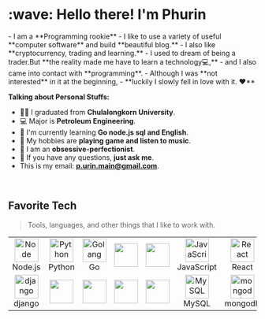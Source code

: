 <h1 align="left" id="macropower-title">:wave: Hello there! I'm Phurin</h1>
- I am a **Programming rookie** 
- I like to use a variety of useful **computer software** and build  **beautiful blog.**
- I also like **cryptocurrency, trading and learning.** 
- I used to dream of being a trader.But **the reality made me have to learn a technology💻,**
- and I also came into contact with **programming**.
- Although I was **not interested** in it at the beginning,
- **luckily I slowly fell in love with it. ❤**

**Talking about Personal Stuffs:**

- 👨‍🏛 I graduated from **Chulalongkorn University**.
- 💻 Major is **Petroleum Engineering**.
- 🌱 I'm currently learning **Go node.js sql and English**. 
- 🤔 My hobbies are **playing game and listen to music**.
- 💼 I am an **obsessive-perfectionist**.
- 💬 If you have any questions, **just ask me**.
- This is my email: **p.urin.main@gmail.com**.

<br>

<h2 align="left" id="macropower-tech">Favorite Tech</h2>

> Tools, languages, and other things that I like to work with.

<table>
  <tr>
    <td align="center" width="96">
      <a href="#macropower-tech">
        <img src="https://cdn-icons-png.flaticon.com/512/919/919825.png" width="48" height="48" alt="Node" />
      </a>
      <br>Node.js
    </td>
    <td align="center" width="96">
      <a href="#macropower-tech">
        <img src="https://cdn-icons-png.flaticon.com/512/5968/5968350.png" width="48" height="48" alt="Python" />
      </a>
      <br>Python
    </td>
    <td align="center" width="96">
      <a href="#macropower-tech">
        <img src="https://pbs.twimg.com/profile_images/1142154201444823041/O6AczwfV_400x400.png" width="48" height="48" alt="Golang" />
      </a>
      <br>Go
    </td>
    <td align="center" width="96">
      <a href="#macropower-tech">
        <img src="" width="48" height="48" alt="" />
      </a>
      <br>
    </td>
    <td align="center" width="96">
      <a href="#macropower-tech">
        <img src="" width="48" height="48" alt="" />
      </a>
      <br>
    </td>
    <td align="center" width="96">
      <a href="#macropower-tech">
        <img src="https://cdn-icons-png.flaticon.com/512/1199/1199124.png" width="48" height="48" alt="JavaScript" />
      </a>
      <br>JavaScript
    </td>
    <td align="center" width="96">
      <a href="#macropower-tech" >
        <img src="https://cdn-icons-png.flaticon.com/512/1126/1126012.png" width="48" height="48" alt="React" />
      </a>
      <br>React
    </td>
    <td align="center" width="96">
      <a href="#macropower-tech">
        <img src="https://cdn-icons-png.flaticon.com/512/5968/5968672.png" width="48" height="48" alt="Bootstrap" />
      </a>
      <br>Bootstrap
    </td>
    <td align="center" width="96">
      <a href="#macropower-tech">
        <img src="https://www.pngitem.com/pimgs/m/159-1595977_flask-python-logo-hd-png-download.png" width="48" height="48" alt="flask" />
      </a>
      <br>flask
    </td>
  </tr>
  <tr>
    <td align="center" width="96"> 
      <a href="#macropower-tech" >
        <img src="https://img.stackshare.io/service/994/4aGjtNQv.png" width="48" height="48" alt="django" />
      </a>
      <br>django
    </td>
    <td align="center" width="96">
      <a href="#macropower-tech" >
        <img src="" width="48" height="48" alt="" />
      </a>
      <br>
    </td>
    <td align="center"  width="96">
      <a href="#macropower-tech">
        <img src="" width="48" height="48" alt="" />
      </a>
      <br>
    </td>
    <td align="center"  width="96">
      <a href="#macropower-tech">
        <img src="" width="48" height="48" alt="" />
      </a>
      <br>
    </td>
    <td align="center" width="96">
      <a href="#macropower-tech">
        <img src="" width="48" height="48" alt="" />
      </a>
      <br>
    </td>
    <td align="center"  width="96">
      <a href="#macropower-tech">
        <img src="https://cdn-icons-png.flaticon.com/512/5968/5968313.png" width="48" height="48" alt="MySQL" />
      </a>
      <br>MySQL
    </td>
    <td align="center" width="96">
      <a href="#macropower-tech" >
        <img src="https://res.cloudinary.com/hevo/image/upload/v1626694700/hevo-blog/MongoDB-sm-logo-500x400-1-1.gif" width="48" height="48" alt="mongodb" />
      </a>
      <br>mongodb
    </td>
    <td align="center" width="96">
      <a href="#macropower-tech" >
        <img src="https://cdn-icons-png.flaticon.com/512/5968/5968342.png" width="48" height="48" alt="postgresql" />
      </a>
      <br>postgresql
    </td>
    <td align="center" width="96">
      <a href="#macropower-tech" >
        <img src="https://media.trustradius.com/product-logos/6O/c7/R8JW30GR5ELU.PNG" width="48" height="48" alt="sqlite" />
      </a>
      <br>sqlite
    </td>
  </tr>
</table>


